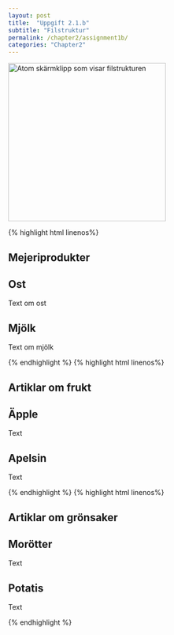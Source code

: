 ```yaml
---
layout: post
title:  "Uppgift 2.1.b"
subtitle: "Filstruktur"
permalink: /chapter2/assignment1b/
categories: "Chapter2"
---
```

<img src="{{ site.url | append:site.baseurl}}/assets/images/chapter2-assignment1a.PNG" alt="Atom skärmklipp som visar filstrukturen" style="width:  20rem;"/>

{% highlight html linenos%}
<!DOCTYPE html>
<html lang="sv">
  <head>
    <title>Mejeriprodukter</title>
    <meta charset="utf-8">
  </head >
  <body>
    <section >
      <h1>Mejeriprodukter</h1>
      <article>
        <h2>Ost</h2 >
        <p>Text om ost</p>
      </article>
      <article>
        <h2>Mjölk</h2 >
        <p>Text om mjölk</p>
      </article>
    </section>
  </body>
</html>
{% endhighlight %}
{% highlight html linenos%}
<!DOCTYPE html>
<html lang="sv">
  <head>
    <title>Frukter</title>
    <meta charset="utf-8">
  </head >
  <body>
    <section >
      <h1>Artiklar om frukt</h1>
      <article>
        <h2>Äpple</h2 >
        <p>Text</p>
      </article>
      <article>
        <h2>Apelsin</h2 >
        <p>Text</p>
      </article>
    </section>
  </body>
</html>
{% endhighlight %}
{% highlight html linenos%}
<!DOCTYPE html>
<html lang="sv">
  <head>
    <title>Grönsaker</title>
    <meta charset="utf-8">
  </head>
  <body>
    <section >
      <h1>Artiklar om grönsaker</h1>
      <article>
        <h2>Morötter</h2 >
        <p>Text</p>
      </article>
      <article>
        <h2>Potatis</h2 >
        <p>Text</p>
      </article>
    </section>
  </body>
</html>
{% endhighlight %}
